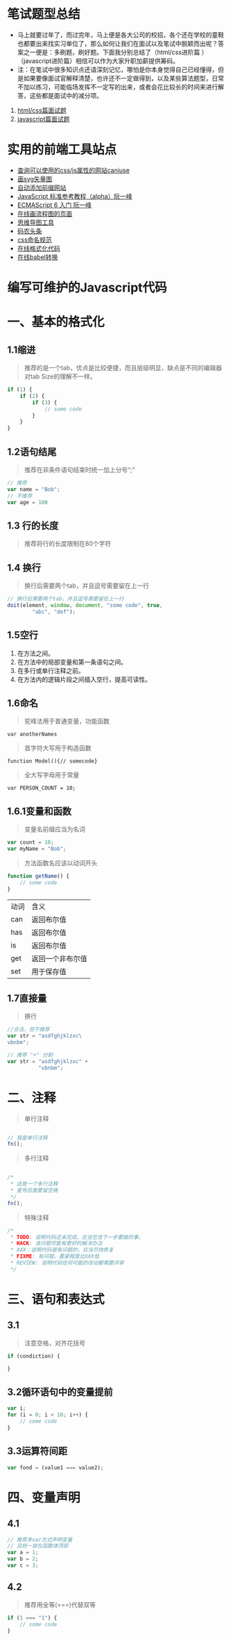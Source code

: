 # 笔试题型总结
- 马上就要过年了，而过完年，马上便是各大公司的校招，各个还在学校的童鞋也都要出来找实习单位了，那么如何让我们在面试以及笔试中脱颖而出呢？答案之一便是：多刷题，刷好题。下面我分别总结了（html/css进阶篇 ） （javascript进阶篇）相信可以作为大家升职加薪提供筹码。
- 注：在笔试中很多知识点还请深刻记忆，哪怕是你本身觉得自己已经懂得，但是如果要像面试官解释清楚，也许还不一定做得到，以及某些算法题型，日常不加以练习，可能临场发挥不一定写的出来，或者会花比较长的时间来进行解答，这些都是面试中的减分项。

1. [html/css篇面试题](https://github.com/Kelichao/work.expressive/issues/11)
2. [javascript篇面试题](https://github.com/Kelichao/work.expressive/issues/12)

# 实用的前端工具站点


- [查询可以使用的css/js属性的网站caniuse](http://caniuse.com/)
- [画svg矢量图](http://editor.method.ac/)
- [自动添加前缀网站](http://autoprefixer.github.io/)
- [JavaScript 标准参考教程（alpha）阮一峰](http://javascript.ruanyifeng.com/)
- [ECMAScript 6 入门 阮一峰](http://es6.ruanyifeng.com/)
- [在线画流程图的页面](https://www.draw.io/)
- [思维导图工具](http://www.xmindchina.net/)
- [码农头条](http://hao.caibaojian.com/)
- [css命名规范](http://www.zhangxinxu.com/wordpress/2010/09/%E7%B2%BE%E7%AE%80%E9%AB%98%E6%95%88%E7%9A%84css%E5%91%BD%E5%90%8D%E5%87%86%E5%88%99%E6%96%B9%E6%B3%95/)
- [在线格式化代码](http://tool.oschina.net/codeformat/js)
- [在线babel转换](http://babeljs.io/repl/)


# 编写可维护的Javascript代码

# 一、基本的格式化
## 1.1缩进
> 推荐的是一个tab，优点是比较便捷，而且层级明显，缺点是不同的编辑器对tab Size的理解不一样。

```js
if (1) {
    if (2) {
        if (3) {
            // some code
        }
    }
}
``` 
## 1.2语句结尾
> 推荐在非条件语句结束时统一加上分号“;”

```js
// 推荐
var name = "Bob";
// 不推荐
var age = 100
```

## 1.3 行的长度
> 推荐将行的长度限制在80个字符

## 1.4 换行
> 换行后需要两个tab，并且逗号需要留在上一行

```js
// 换行后需要两个tab，并且逗号需要留在上一行
doit(element, window, document, "some code", true, 
        "abc", "def");
```
## 1.5空行
1. 在方法之间。
2. 在方法中的局部变量和第一条语句之间。
3. 在多行或单行注释之前。
4. 在方法内的逻辑片段之间插入空行，提高可读性。

## 1.6命名
> 驼峰法用于普通变量，功能函数

`var anotherNames`

> 首字符大写用于构造函数

`function Model(){// somecode}`

> 全大写字母用于常量

`var PERSON_COUNT = 10;`
## 1.6.1变量和函数
> 变量名前缀应当为名词

```js
var count = 10;
var myName = "Bob";
```

> 方法函数名应该以动词开头

```js
function getName() {
    // some code
}
```

<table>
    <tr>
        <td>动词</td>
        <td>含义</td>
    </tr>
    <tr>
        <td>can</td>
        <td>返回布尔值</td>
    </tr>
    <tr>
        <td>has</td>
        <td>返回布尔值</td>
    </tr>
    <tr>
        <td>is</td>
        <td>返回布尔值</td>
    </tr>
    <tr>
        <td>get</td>
        <td>返回一个非布尔值</td>
    </tr>
    <tr>
        <td>set</td>
        <td>用于保存值</td>
    </tr>
</table>

## 1.7直接量
> 换行

```js
//合法，但不推荐
var str = "asdfghjklzxc\
vbnbm";

// 推荐 "+" 分割
var str = "asdfghjklzxc" + 
          "vbnbm";
```

# 二、注释
> 单行注释

```js

// 我是单行注释
fn();
```

> 多行注释

```js

/*
 * 这是一个多行注释
 * 星号后面要留空格
 */
fn();
```

> 特殊注释

```js
/*
 * TODO: 说明代码还未完成，应当包含下一步要做的事。
 * HACK: 该问题可能有更好的解决办法
 * XXX：说明代码是有问题的，应当尽快修复
 * FIXME: 有问题，要紧程度比XXX低
 * REVIEW: 说明代码任何可能的改动都需要评审
 */
```

# 三、语句和表达式
## 3.1
> 注意空格，对齐花括号

```js
if (condiction) {

}
```

## 3.2循环语句中的变量提前
```js
var i;
for (i = 0; i < 10; i++) {
    // some code
}
```

## 3.3运算符间距
```js
var fond = (value1 === value2);
```

# 四、变量声明
## 4.1
```js
// 推荐多var方式声明变量
// 且统一放在函数体顶部
var a = 1;
var b = 2;
var c = 3;
```

## 4.2

>推荐用全等(===)代替双等
```js
if (1 === "1") {
    // some code
}
```


